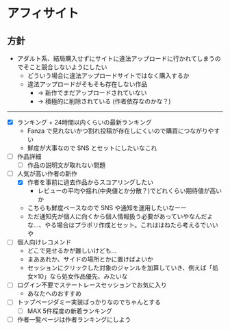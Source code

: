 # アフィサイト

## 方針

- アダルト系、結局購入せずにサイトに違法アップロードに行かれてしまうのでそこと競合しないようにしたい
  - どういう場合に違法アップロードサイトではなく購入するか
  - 違法アップロードがそもそも存在しない作品
    - → 新作でまだアップロードされていない
    - → 積極的に削除されている (作者依存なのかな？)

---

- [x] ランキング + 24時間以内くらいの最新ランキング
  - Fanza で見れないかつ割れ投稿が存在しにくいので購買につながりやすい
  - 鮮度が大事なので SNS とセットにしたいなこれ
- [ ] 作品詳細
  - [ ] 作品の説明文が取れない問題
- [ ] 人気が高い作者の新作
  - [x] 作者を事前に過去作品からスコアリングしたい
    - レビューの平均や揺れ(中央値とか分散？)でどれくらい期待値が高いか
  - こちらも鮮度ベースなので SNS や通知を運用したいなーー
  - ただ通知先が個人に向くから個人情報扱う必要があっていやなんだよな...、やる場合はプラポリ作成とセット。これははねたら考えるでいいや
- [ ] 個人向けレコメンド
  - どこで見せるかが難しいけども...
  - まああれか、サイドの場所とかに置けばよいか
  - セッションにクリックした対象のジャンルを加算していき、例えば「処女×10」なら処女作品優先、みたいな
- [ ] ログイン不要でステートレースセッションでお気に入り
  - あなたへのおすすめ
- [ ] トップページダミー実装ばっかりなのでちゃんとする
  - [ ] MAX 5件程度の新着ランキング
- [ ] 作者一覧ページは作者ランキングにしよう
